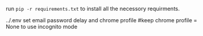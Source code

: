 run `pip -r requirements.txt` to install all the necessory requirments.

../.env set email password delay and chrome profile #keep chrome profile = None to use incognito mode

